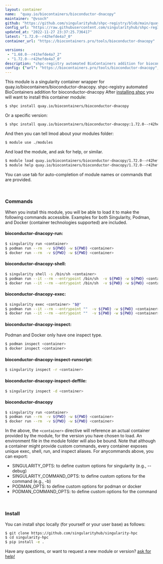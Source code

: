 ```yaml
---
layout: container
name:  "quay.io/biocontainers/bioconductor-dnacopy"
maintainer: "@vsoch"
github: "https://github.com/singularityhub/shpc-registry/blob/main/quay.io/biocontainers/bioconductor-dnacopy/container.yaml"
config_url: "https://raw.githubusercontent.com/singularityhub/shpc-registry/main/quay.io/biocontainers/bioconductor-dnacopy/container.yaml"
updated_at: "2022-11-27 23:37:25.736417"
latest: "1.72.0--r42hefde4a7_0"
container_url: "https://biocontainers.pro/tools/bioconductor-dnacopy"

versions:
 - "1.68.0--r41hefde4a7_2"
 - "1.72.0--r42hefde4a7_0"
description: "shpc-registry automated BioContainers addition for bioconductor-dnacopy"
config: {"url": "https://biocontainers.pro/tools/bioconductor-dnacopy", "maintainer": "@vsoch", "description": "shpc-registry automated BioContainers addition for bioconductor-dnacopy", "latest": {"1.72.0--r42hefde4a7_0": "sha256:7eb2309f94e2912458dcf46f67890dccbb16b15e51912de80e72d5e5d7b5d486"}, "tags": {"1.68.0--r41hefde4a7_2": "sha256:47435e845138630fbb7cc910441f609744ac2499c17a950e9202c4bc13a8cda7", "1.72.0--r42hefde4a7_0": "sha256:7eb2309f94e2912458dcf46f67890dccbb16b15e51912de80e72d5e5d7b5d486"}, "docker": "quay.io/biocontainers/bioconductor-dnacopy"}
---
```


This module is a singularity container wrapper for quay.io/biocontainers/bioconductor-dnacopy.
shpc-registry automated BioContainers addition for bioconductor-dnacopy
After [installing shpc](#install) you will want to install this container module:


```bash
$ shpc install quay.io/biocontainers/bioconductor-dnacopy
```

Or a specific version:

```bash
$ shpc install quay.io/biocontainers/bioconductor-dnacopy:1.72.0--r42hefde4a7_0
```

And then you can tell lmod about your modules folder:

```bash
$ module use ./modules
```

And load the module, and ask for help, or similar.

```bash
$ module load quay.io/biocontainers/bioconductor-dnacopy/1.72.0--r42hefde4a7_0
$ module help quay.io/biocontainers/bioconductor-dnacopy/1.72.0--r42hefde4a7_0
```

You can use tab for auto-completion of module names or commands that are provided.

<br>

### Commands

When you install this module, you will be able to load it to make the following commands accessible.
Examples for both Singularity, Podman, and Docker (container technologies supported) are included.

#### bioconductor-dnacopy-run:

```bash
$ singularity run <container>
$ podman run --rm  -v ${PWD} -w ${PWD} <container>
$ docker run --rm  -v ${PWD} -w ${PWD} <container>
```

#### bioconductor-dnacopy-shell:

```bash
$ singularity shell -s /bin/sh <container>
$ podman run --it --rm --entrypoint /bin/sh  -v ${PWD} -w ${PWD} <container>
$ docker run --it --rm --entrypoint /bin/sh  -v ${PWD} -w ${PWD} <container>
```

#### bioconductor-dnacopy-exec:

```bash
$ singularity exec <container> "$@"
$ podman run --it --rm --entrypoint ""  -v ${PWD} -w ${PWD} <container> "$@"
$ docker run --it --rm --entrypoint ""  -v ${PWD} -w ${PWD} <container> "$@"
```

#### bioconductor-dnacopy-inspect:

Podman and Docker only have one inspect type.

```bash
$ podman inspect <container>
$ docker inspect <container>
```

#### bioconductor-dnacopy-inspect-runscript:

```bash
$ singularity inspect -r <container>
```

#### bioconductor-dnacopy-inspect-deffile:

```bash
$ singularity inspect -d <container>
```



#### bioconductor-dnacopy

```bash
$ singularity run <container>
$ podman run --rm  -v ${PWD} -w ${PWD} <container>
$ docker run --rm  -v ${PWD} -w ${PWD} <container>
```


In the above, the `<container>` directive will reference an actual container provided
by the module, for the version you have chosen to load. An environment file in the
module folder will also be bound. Note that although a container
might provide custom commands, every container exposes unique exec, shell, run, and
inspect aliases. For anycommands above, you can export:

 - SINGULARITY_OPTS: to define custom options for singularity (e.g., --debug)
 - SINGULARITY_COMMAND_OPTS: to define custom options for the command (e.g., -b)
 - PODMAN_OPTS: to define custom options for podman or docker
 - PODMAN_COMMAND_OPTS: to define custom options for the command

<br>

### Install

You can install shpc locally (for yourself or your user base) as follows:

```bash
$ git clone https://github.com/singularityhub/singularity-hpc
$ cd singularity-hpc
$ pip install -e .
```

Have any questions, or want to request a new module or version? [ask for help!](https://github.com/singularityhub/singularity-hpc/issues)